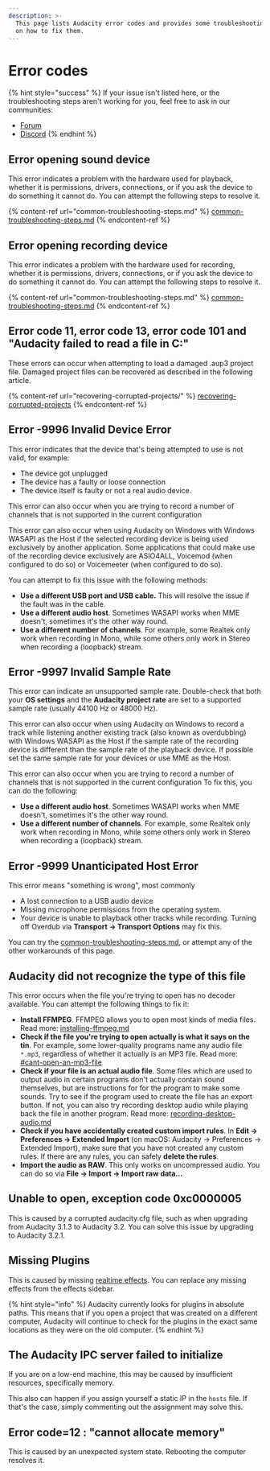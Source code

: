 ```yaml
---
description: >-
  This page lists Audacity error codes and provides some troubleshooting steps
  on how to fix them.
---
```


# Error codes

{% hint style="success" %}
If your issue isn't listed here, or the troubleshooting steps aren't working for you, feel free to ask in our communities:&#x20;

* [Forum](https://forum.audacityteam.org/)
* [Discord](https://discord.gg/audacity)
{% endhint %}

## Error opening sound device&#x20;

This error indicates a problem with the hardware used for playback, whether it is permissions, drivers, connections, or if you ask the device to do something it cannot do. You can attempt the following steps to resolve it.

{% content-ref url="common-troubleshooting-steps.md" %}
[common-troubleshooting-steps.md](common-troubleshooting-steps.md)
{% endcontent-ref %}

## Error opening recording device

This error indicates a problem with the hardware used for recording, whether it is permissions, drivers, connections, or if you ask the device to do something it cannot do. You can attempt the following steps to resolve it.

{% content-ref url="common-troubleshooting-steps.md" %}
[common-troubleshooting-steps.md](common-troubleshooting-steps.md)
{% endcontent-ref %}

## Error code 11, error code 13, error code 101 and "Audacity failed to read a file in C:"

These errors can occur when attempting to load a damaged .aup3 project file. Damaged project files can be recovered as described in the following article.

{% content-ref url="recovering-corrupted-projects/" %}
[recovering-corrupted-projects](recovering-corrupted-projects/)
{% endcontent-ref %}

## Error -9996 Invalid Device Error

This error indicates that the device that's being attempted to use is not valid, for example:

* The device got unplugged
* The device has a faulty or loose connection
* The device itself is faulty or not a real audio device.

This error can also occur when you are trying to record a number of channels that is not supported in the current configuration

This error can also occur when using Audacity on Windows with Windows WASAPI as the Host if the selected recording device is being used exclusively by another application.  Some applications that could make use of the recording device exclusively are ASIO4ALL, Voicemod (when configured to do so) or Voicemeeter (when configured to do so).

You can attempt to fix this issue with the following methods:

* **Use a different USB port and USB cable.** This will resolve the issue if the fault was in the cable.
* **Use a different audio host**. Sometimes WASAPI works when MME doesn't, sometimes it's the other way round.&#x20;
* **Use a different number of channels**. For example, some Realtek only work when recording in Mono, while some others only work in Stereo when recording a (loopback) stream.

## Error -9997 Invalid Sample Rate

This error can indicate an unsupported sample rate. Double-check that both your **OS settings** and the **Audacity project rate** are set to a supported sample rate (usually 44100 Hz or 48000 Hz).&#x20;

This error can also occur when using Audacity on Windows to record a track while listening another existing track (also known as overdubbing) with Windows WASAPI as the Host if the sample rate of the recording device is different than the sample rate of the playback device. If possible set the same sample rate for your devices or use MME as the Host.

This error can also occur when you are trying to record a number of channels that is not supported in the current configuration To fix this, you can do the following:

* **Use a different audio host**. Sometimes WASAPI works when MME doesn't, sometimes it's the other way round.&#x20;
* **Use a different number of channels**. For example, some Realtek only work when recording in Mono, while some others only work in Stereo when recording a (loopback) stream.

## Error -9999 Unanticipated Host Error

This error means "something is wrong", most commonly&#x20;

* A lost connection to a USB audio device
* Missing microphone permissions from the operating system.
* Your device is unable to playback other tracks while recording. Turning off Overdub via **Transport -> Transport Options** may fix this.&#x20;

You can try the [common-troubleshooting-steps.md](common-troubleshooting-steps.md "mention"), or attempt any of the other workarounds of this page.&#x20;

## Audacity did not recognize the type of this file

This error occurs when the file you're trying to open has no decoder available. You can attempt the following things to fix it:&#x20;

* **Install FFMPEG**. FFMPEG allows you to open most kinds of media files. Read more: [installing-ffmpeg.md](../basics/installing-ffmpeg.md "mention")
* **Check if the file you're trying to open actually is what it says on the tin**. For example, some lower-quality programs name any audio file `*.mp3`, regardless of whether it actually is an MP3 file. Read more: [#cant-open-an-mp3-file](solving-other-problems.md#cant-open-an-mp3-file "mention")
* **Check if your file is an actual audio file**. Some files which are used to output audio in certain programs don't actually contain sound themselves, but are instructions for for the program to make some sounds. Try to see if the program used to create the file has an export button. If not, you can also try recording desktop audio while playing back the file in another program. Read more: [recording-desktop-audio.md](../basics/recording-desktop-audio.md "mention")
* **Check if you have accidentally created custom import rules**. In **Edit -> Preferences -> Extended Import** (on macOS: Audacity -> Preferences -> Extended Import), make sure that you have not created any custom rules. If there are any rules, you can safely **delete the rules**.
* **Import the audio as RAW**. This only works on uncompressed audio. You can do so via **File -> Import -> Import raw data...**

## Unable to open, exception code 0xc0000005

This is caused by a corrupted audacity.cfg file, such as when upgrading from Audacity 3.1.3 to Audacity 3.2. You can solve this issue by upgrading to Audacity 3.2.1.

## Missing Plugins

This is caused by missing [realtime effects](../audio-editing/using-realtime-effects.md). You can replace any missing effects from the effects sidebar.&#x20;

{% hint style="info" %}
Audacity currently looks for plugins in absolute paths. This means that if you open a project that was created on a different computer, Audacity will continue to check for the plugins in the exact same locations as they were on the old computer.&#x20;
{% endhint %}

## The Audacity IPC server failed to initialize

If you are on a low-end machine, this may be caused by insufficient resources, specifically memory.&#x20;

This also can happen if you assign yourself a static IP in the `hosts` file. If that's the case, simply commenting out the assignment may solve this.

## Error code=12 : "cannot allocate memory"

This is caused by an unexpected system state. Rebooting the computer resolves it.
